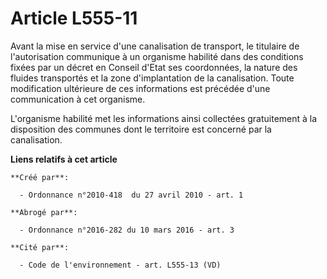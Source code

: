 # Article L555-11

Avant la mise en service d'une canalisation de transport, le titulaire de l'autorisation communique à un organisme habilité
dans des conditions fixées par un décret en Conseil d'Etat ses coordonnées, la nature des fluides transportés et la zone
d'implantation de la canalisation. Toute modification ultérieure de ces informations est précédée d'une communication à cet
organisme. 

L'organisme habilité met les informations ainsi collectées gratuitement à la disposition des communes dont le territoire est
concerné par la canalisation.

**Liens relatifs à cet article**

	**Créé par**:

	  - Ordonnance n°2010-418  du 27 avril 2010 - art. 1

	**Abrogé par**:

	  - Ordonnance n°2016-282 du 10 mars 2016 - art. 3

	**Cité par**:

	  - Code de l'environnement - art. L555-13 (VD)
